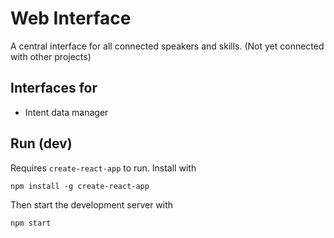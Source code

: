 # Web Interface
A central interface for all connected speakers and skills. (Not yet connected with other projects)

## Interfaces for
* Intent data manager


## Run (dev)
Requires `create-react-app` to run. Install with
```
npm install -g create-react-app
```

Then start the development server with
```
npm start
```

